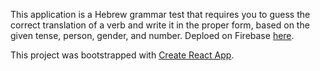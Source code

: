 This application is a Hebrew grammar test that requires you to guess the correct translation of a verb and write it in the proper form, based on the given tense, person, gender, and number.
Deploed on Firebase [here](https://paul-binyan.web.app/).

This project was bootstrapped with [Create React App](https://github.com/facebook/create-react-app).
